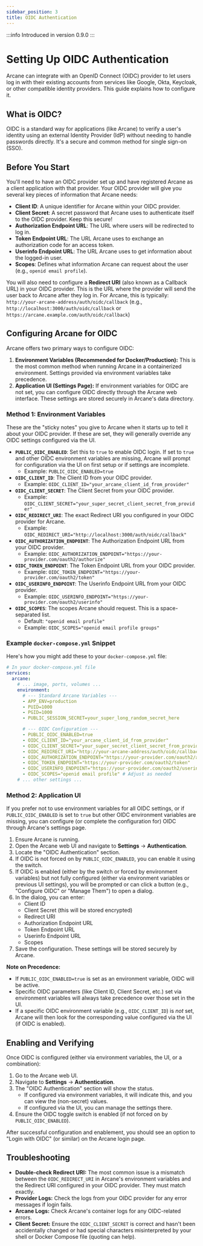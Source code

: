 ```yaml
---
sidebar_position: 3
title: OIDC Authentication
---
```


:::info
Introduced in version 0.9.0
:::

# Setting Up OIDC Authentication

Arcane can integrate with an OpenID Connect (OIDC) provider to let users log in with their existing accounts from services like Google, Okta, Keycloak, or other compatible identity providers. This guide explains how to configure it.

## What is OIDC?

OIDC is a standard way for applications (like Arcane) to verify a user's identity using an external Identity Provider (IdP) without needing to handle passwords directly. It's a secure and common method for single sign-on (SSO).

## Before You Start

You'll need to have an OIDC provider set up and have registered Arcane as a client application with that provider. Your OIDC provider will give you several key pieces of information that Arcane needs:

- **Client ID**: A unique identifier for Arcane within your OIDC provider.
- **Client Secret**: A secret password that Arcane uses to authenticate itself to the OIDC provider. Keep this secure!
- **Authorization Endpoint URL**: The URL where users will be redirected to log in.
- **Token Endpoint URL**: The URL Arcane uses to exchange an authorization code for an access token.
- **Userinfo Endpoint URL**: The URL Arcane uses to get information about the logged-in user.
- **Scopes**: Defines what information Arcane can request about the user (e.g., `openid email profile`).

You will also need to configure a **Redirect URI** (also known as a Callback URL) in your OIDC provider. This is the URL where the provider will send the user back to Arcane after they log in. For Arcane, this is typically:
`http://your-arcane-address/auth/oidc/callback`
(e.g., `http://localhost:3000/auth/oidc/callback` or `https://arcane.example.com/auth/oidc/callback`)

## Configuring Arcane for OIDC

Arcane offers two primary ways to configure OIDC:

1.  **Environment Variables (Recommended for Docker/Production):** This is the most common method when running Arcane in a containerized environment. Settings provided via environment variables take precedence.
2.  **Application UI (Settings Page):** If environment variables for OIDC are not set, you can configure OIDC directly through the Arcane web interface. These settings are stored securely in Arcane's data directory.

### Method 1: Environment Variables

These are the "sticky notes" you give to Arcane when it starts up to tell it about your OIDC provider. If these are set, they will generally override any OIDC settings configured via the UI.

- **`PUBLIC_OIDC_ENABLED`**: Set this to `true` to enable OIDC login. If set to `true` and other OIDC environment variables are missing, Arcane will prompt for configuration via the UI on first setup or if settings are incomplete.
  - Example: `PUBLIC_OIDC_ENABLED=true`
- **`OIDC_CLIENT_ID`**: The Client ID from your OIDC provider.
  - Example: `OIDC_CLIENT_ID="your_arcane_client_id_from_provider"`
- **`OIDC_CLIENT_SECRET`**: The Client Secret from your OIDC provider.
  - Example: `OIDC_CLIENT_SECRET="your_super_secret_client_secret_from_provider"`
- **`OIDC_REDIRECT_URI`**: The exact Redirect URI you configured in your OIDC provider for Arcane.
  - Example: `OIDC_REDIRECT_URI="http://localhost:3000/auth/oidc/callback"`
- **`OIDC_AUTHORIZATION_ENDPOINT`**: The Authorization Endpoint URL from your OIDC provider.
  - Example: `OIDC_AUTHORIZATION_ENDPOINT="https://your-provider.com/oauth2/authorize"`
- **`OIDC_TOKEN_ENDPOINT`**: The Token Endpoint URL from your OIDC provider.
  - Example: `OIDC_TOKEN_ENDPOINT="https://your-provider.com/oauth2/token"`
- **`OIDC_USERINFO_ENDPOINT`**: The Userinfo Endpoint URL from your OIDC provider.
  - Example: `OIDC_USERINFO_ENDPOINT="https://your-provider.com/oauth2/userinfo"`
- **`OIDC_SCOPES`**: The scopes Arcane should request. This is a space-separated list.
  - Default: `"openid email profile"`
  - Example: `OIDC_SCOPES="openid email profile groups"`

### Example `docker-compose.yml` Snippet

Here's how you might add these to your `docker-compose.yml` file:

```yaml
# In your docker-compose.yml file
services:
  arcane:
    # ... image, ports, volumes ...
    environment:
      # --- Standard Arcane Variables ---
      - APP_ENV=production
      - PUID=1000
      - PGID=1000
      - PUBLIC_SESSION_SECRET=your_super_long_random_secret_here

      # --- OIDC Configuration ---
      - PUBLIC_OIDC_ENABLED=true
      - OIDC_CLIENT_ID="your_arcane_client_id_from_provider"
      - OIDC_CLIENT_SECRET="your_super_secret_client_secret_from_provider"
      - OIDC_REDIRECT_URI="http://your-arcane-address/auth/oidc/callback" # IMPORTANT: Match your provider!
      - OIDC_AUTHORIZATION_ENDPOINT="https://your-provider.com/oauth2/authorize"
      - OIDC_TOKEN_ENDPOINT="https://your-provider.com/oauth2/token"
      - OIDC_USERINFO_ENDPOINT="https://your-provider.com/oauth2/userinfo"
      - OIDC_SCOPES="openid email profile" # Adjust as needed
    # ... other settings ...
```

### Method 2: Application UI

If you prefer not to use environment variables for all OIDC settings, or if `PUBLIC_OIDC_ENABLED` is set to `true` but other OIDC environment variables are missing, you can configure (or complete the configuration for) OIDC through Arcane's settings page.

1.  Ensure Arcane is running.
2.  Open the Arcane web UI and navigate to **Settings** -> **Authentication**.
3.  Locate the "OIDC Authentication" section.
4.  If OIDC is not forced on by `PUBLIC_OIDC_ENABLED`, you can enable it using the switch.
5.  If OIDC is enabled (either by the switch or forced by environment variables) but not fully configured (either via environment variables or previous UI settings), you will be prompted or can click a button (e.g., "Configure OIDC" or "Manage Them") to open a dialog.
6.  In the dialog, you can enter:
    - Client ID
    - Client Secret (this will be stored encrypted)
    - Redirect URI
    - Authorization Endpoint URL
    - Token Endpoint URL
    - Userinfo Endpoint URL
    - Scopes
7.  Save the configuration. These settings will be stored securely by Arcane.

**Note on Precedence:**

- If `PUBLIC_OIDC_ENABLED=true` is set as an environment variable, OIDC will be active.
- Specific OIDC parameters (like Client ID, Client Secret, etc.) set via environment variables will always take precedence over those set in the UI.
- If a specific OIDC environment variable (e.g., `OIDC_CLIENT_ID`) is _not_ set, Arcane will then look for the corresponding value configured via the UI (if OIDC is enabled).

## Enabling and Verifying

Once OIDC is configured (either via environment variables, the UI, or a combination):

1.  Go to the Arcane web UI.
2.  Navigate to **Settings** -> **Authentication**.
3.  The "OIDC Authentication" section will show the status.
    - If configured via environment variables, it will indicate this, and you can view the (non-secret) values.
    - If configured via the UI, you can manage the settings there.
4.  Ensure the OIDC toggle switch is enabled (if not forced on by `PUBLIC_OIDC_ENABLED`).

After successful configuration and enablement, you should see an option to "Login with OIDC" (or similar) on the Arcane login page.

## Troubleshooting

- **Double-check Redirect URI:** The most common issue is a mismatch between the `OIDC_REDIRECT_URI` in Arcane's environment variables and the Redirect URI configured in your OIDC provider. They must match exactly.
- **Provider Logs:** Check the logs from your OIDC provider for any error messages if login fails.
- **Arcane Logs:** Check Arcane's container logs for any OIDC-related errors.
- **Client Secret:** Ensure the `OIDC_CLIENT_SECRET` is correct and hasn't been accidentally changed or had special characters misinterpreted by your shell or Docker Compose file (quoting can help).
